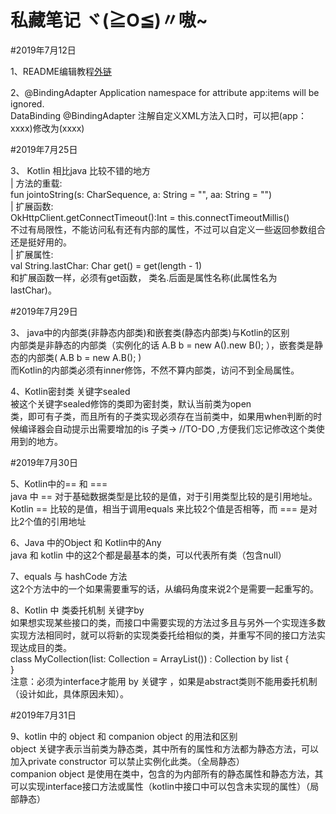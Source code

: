 私藏笔记  ヾ(≧O≦)〃嗷~
=

#2019年7月12日

1、README编辑教程[外链](https://blog.csdn.net/luofeixiongsix/article/details/80841575 "外链")

2、@BindingAdapter  Application namespace for attribute app:items will be ignored.</br>
DataBinding @BindingAdapter  注解自定义XML方法入口时，可以把(app：xxxx)修改为(xxxx)</br>

#2019年7月25日</br>

3、 Kotlin 相比java 比较不错的地方</br>
    | 方法的重载:</br>
    fun jointoString(s: CharSequence, a: String = "", aa: String = "")</br>
    | 扩展函数:</br>
     OkHttpClient.getConnectTimeout():Int = this.connectTimeoutMillis()</br>
     不过有局限性，不能访问私有还有内部的属性，不过可以自定义一些返回参数组合还是挺好用的。</br>
    | 扩展属性:</br>
         val String.lastChar: Char get() = get(length - 1)</br>
     和扩展函数一样，必须有get函数， 类名.后面是属性名称(此属性名为 lastChar)。</br>
    
#2019年7月29日</br>

3、 java中的内部类(非静态内部类)和嵌套类(静态内部类)与Kotlin的区别</br>
内部类是非静态的内部类（实例化的话  A.B b = new A().new B(); ），嵌套类是静态的内部类( A.B b = new A.B(); )</br>
而Kotlin的内部类必须有inner修饰，不然不算内部类，访问不到全局属性。</br>

4、Kotlin密封类  关键字sealed</br>
被这个关键字sealed修饰的类即为密封类，默认当前类为open</br>类，即可有子类，而且所有的子类实现必须存在当前类中，如果用when判断的时候编译器会自动提示出需要增加的is 子类-> //TO-DO ,方便我们忘记修改这个类使用到的地方。</br>

#2019年7月30日</br>

5、Kotlin中的== 和 ===</br>
java 中 == 对于基础数据类型是比较的是值，对于引用类型比较的是引用地址。 </br>
Kotlin == 比较的是值，相当于调用equals 来比较2个值是否相等，而 === 是对比2个值的引用地址 </br>

6、Java 中的Object  和 Kotlin中的Any</br>
java 和 kotlin 中的这2个都是最基本的类，可以代表所有类（包含null）</br>

7、equals 与 hashCode 方法</br>
这2个方法中的一个如果需要重写的话，从编码角度来说2个是需要一起重写的。</br>

8、Kotlin 中 类委托机制 关键字by</br>
如果想实现某些接口的类，而接口中需要实现的方法过多且与另外一个实现连多数实现方法相同时，就可以将新的实现类委托给相似的类，并重写不同的接口方法实现达成目的类。  </br>
 class MyCollection<T>(list: Collection<T> = ArrayList()) : Collection<T> by list {</br>
 }</br>
注意：必须为interface才能用 by 关键字 ，如果是abstract类则不能用委托机制（设计如此，具体原因未知）。</br>

#2019年7月31日</br>

9、kotlin 中的 object 和 companion object 的用法和区别</br>
object 关键字表示当前类为静态类，其中所有的属性和方法都为静态方法，可以加入private constructor 可以禁止实例化此类。（全局静态）</br>
companion object 是使用在类中，包含的为内部所有的静态属性和静态方法，其可以实现interface接口方法或属性（kotlin中接口中可以包含未实现的属性）（局部静态）</br>

    
    



